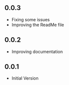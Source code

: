 ## 0.0.3

* Fixing some issues
* Improving the ReadMe file

## 0.0.2

* Improving documentation

## 0.0.1

* Initial Version
